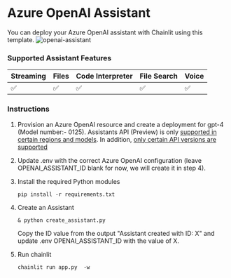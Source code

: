 # Azure OpenAI Assistant

You can deploy your Azure OpenAI assistant with Chainlit using this template.
![openai-assistant](https://github.com/Chainlit/openai-assistant/assets/13104895/5c095a89-e426-417e-977d-772c4d4974c2)

### Supported Assistant Features

| Streaming | Files | Code Interpreter | File Search | Voice |
| --------- | ----- | ---------------- | ----------- | ----- |
| ✅        | ✅    | ✅               | ✅          | ✅    |

### Instructions

1. Provision an Azure OpenAI resource and create a deployment for gpt-4 (Model number:- 0125). Assistants API (Preview) is only [supported in certain regions and models](https://learn.microsoft.com/en-us/azure/ai-services/openai/concepts/models#assistants-preview). In addition, [only certain API versions are supported](https://learn.microsoft.com/en-us/azure/ai-services/openai/how-to/assistant#api-versions)

1. Update .env with the correct Azure OpenAI configuration (leave OPENAI_ASSISTANT_ID blank for now, we will create it in step 4).

1. Install the required Python modules

    ```
    pip install -r requirements.txt
    ```

1. Create an Assistant

    ```
    & python create_assistant.py
    ```

    Copy the ID value from the output "Assistant created with ID: X" and update .env OPENAI_ASSISTANT_ID with the value of X.

1. Run chainlit

    ```
    chainlit run app.py  -w
    ```